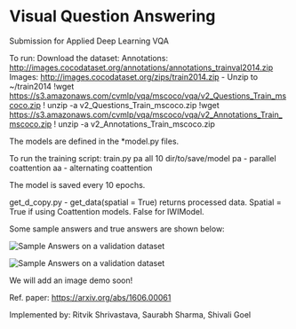 # Visual Question Answering
Submission for Applied Deep Learning VQA

To run:
Download the dataset:
Annotations: http://images.cocodataset.org/annotations/annotations_trainval2014.zip
Images: http://images.cocodataset.org/zips/train2014.zip - Unzip to ~/train2014
!wget https://s3.amazonaws.com/cvmlp/vqa/mscoco/vqa/v2_Questions_Train_mscoco.zip
! unzip -a v2_Questions_Train_mscoco.zip
!wget https://s3.amazonaws.com/cvmlp/vqa/mscoco/vqa/v2_Annotations_Train_mscoco.zip
! unzip -a v2_Annotations_Train_mscoco.zip

The models are defined in the *model.py files.

To run the training script:
train.py pa all 10 dir/to/save/model
pa - parallel coattention
aa - alternating coattention


The model is saved every 10 epochs.

get_d_copy.py - get_data(spatial = True) returns processed data. Spatial = True if using Coattention models. False for IWIModel.



Some sample answers and true answers are shown below:

![Sample Answers on a validation dataset](https://github.com/saurabh1295/adl_vqa/blob/master/images/screen.png)

![Sample Answers on a validation dataset](https://github.com/saurabh1295/adl_vqa/blob/master/images/screen2.png)

We will add an image demo soon!

Ref. paper: https://arxiv.org/abs/1606.00061


Implemented by: Ritvik Shrivastava, Saurabh Sharma, Shivali Goel
